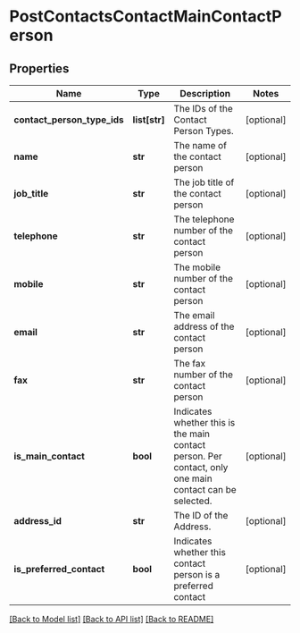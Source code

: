 # PostContactsContactMainContactPerson

## Properties
Name | Type | Description | Notes
------------ | ------------- | ------------- | -------------
**contact_person_type_ids** | **list[str]** | The IDs of the Contact Person Types. | [optional] 
**name** | **str** | The name of the contact person | [optional] 
**job_title** | **str** | The job title of the contact person | [optional] 
**telephone** | **str** | The telephone number of the contact person | [optional] 
**mobile** | **str** | The mobile number of the contact person | [optional] 
**email** | **str** | The email address of the contact person | [optional] 
**fax** | **str** | The fax number of the contact person | [optional] 
**is_main_contact** | **bool** | Indicates whether this is the main contact person. Per contact, only one main contact can be selected. | [optional] 
**address_id** | **str** | The ID of the Address. | [optional] 
**is_preferred_contact** | **bool** | Indicates whether this contact person is a preferred contact | [optional] 

[[Back to Model list]](../README.md#documentation-for-models) [[Back to API list]](../README.md#documentation-for-api-endpoints) [[Back to README]](../README.md)


